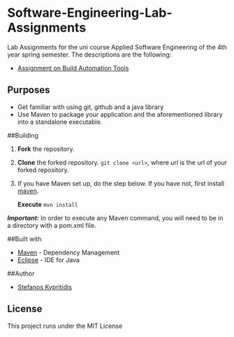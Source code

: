 # Software-Engineering-Lab-Assignments
Lab Assignments for the uni course Applied Software Engineering of the 4th year spring semester. The descriptions are the following:
* [Assignment on Build Automation Tools](https://edu.dmst.aueb.gr/pluginfile.php/19415/mod_resource/content/1/Lab-Assignment-2.pdf)

## Purposes
- Get familiar with using git, github and a java library
- Use Maven to package your application and the aforementioned library
into a standalone executable.

##Building
1. __Fork__ the repository.

2. __Clone__ the forked repository.
 `git clone <url>`, where _url_ is the url of your forked repository.

4. If you have Maven set up, do the step below. If you have not, first install [maven](https://mkyong.com/maven/how-to-install-maven-in-windows/).

   __Execute__ `mvn install`

***Important:*** In order to execute any Maven command, you will need to be in a directory with a pom.xml file.


##Built with
* [Maven](https://maven.apache.org/) - Dependency Management
* [Eclipse](https://www.eclipse.org/) - IDE for Java

##Author
* [Stefanos Kypritidis](https://github.com/stef4k)

## License
This project runs under the MIT License


